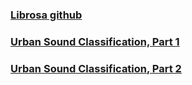 ### [Librosa github](https://github.com/librosa/librosa)
### [Urban Sound Classification, Part 1](http://aqibsaeed.github.io/2016-09-03-urban-sound-classification-part-1/)
### [Urban Sound Classification, Part 2](http://aqibsaeed.github.io/2016-09-24-urban-sound-classification-part-2/)
